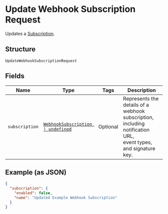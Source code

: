 
# Update Webhook Subscription Request

Updates a [Subscription](../../doc/models/webhook-subscription.md).

## Structure

`UpdateWebhookSubscriptionRequest`

## Fields

| Name | Type | Tags | Description |
|  --- | --- | --- | --- |
| `subscription` | [`WebhookSubscription \| undefined`](../../doc/models/webhook-subscription.md) | Optional | Represents the details of a webhook subscription, including notification URL,<br>event types, and signature key. |

## Example (as JSON)

```json
{
  "subscription": {
    "enabled": false,
    "name": "Updated Example Webhook Subscription"
  }
}
```

